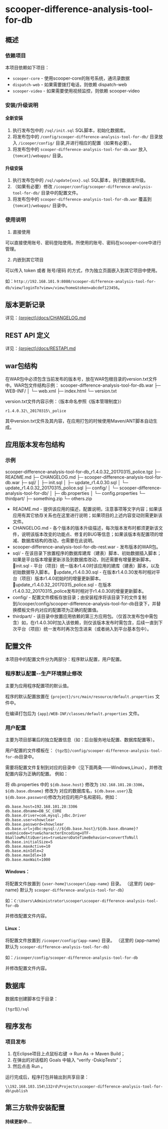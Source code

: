 # scooper-difference-analysis-tool-for-db


## 概述


### 依赖项目
本项目依赖如下项目：
- `scooper-core` - 使用scooper-core的账号系统，通讯录数据
- `dispatch-web` - 如果需要拨打电话，则依赖 dispatch-web
- `scooper-video` - 如果需要使用视频监控，则依赖 scooper-video

### 安装/升级说明
#### 全新安装
1. 执行发布包中的 `/sql/init.sql` SQL脚本，初始化数据库。
2. 将发布包中的 `/config/scooper-difference-analysis-tool-for-db/` 目录放入 `/icooper/config/` 目录,并进行相应的配置（如果有必要）。
3. 将发布包中的 `scooper-difference-analysis-tool-for-db.war` 放入 `{tomcat}/webapps/` 目录。

#### 升级安装
1. 执行发布包中的 `/sql/update{xxx}.sql` SQL脚本，执行数据库升级。
2. （如果有必要）修改 `/icooper/config/scooper-difference-analysis-tool-for-db/` 目录中的配置文件。
3. 将发布包中的 `scooper-difference-analysis-tool-for-db.war` 覆盖到 `{tomcat}/webapps/` 目录中。

### 使用说明
1. 直接使用

可以直接使用账号、密码登陆使用。所使用的账号、密码在scooper-core中进行管理。

2. 内嵌到其它项目

可以传入 token 或者 账号/密码 的方式，作为独立页面嵌入到其它项目中使用。

如：`http://192.168.101.9:8080/scooper-difference-analysis-tool-for-db/view/loginTo?view=/view/home&token=abcdef123456`。


## 版本更新记录

详见：[{project}/docs/CHANGELOG.md](CHANGELOG.md)

## REST API 定义

详见：[{project}/docs/RESTAPI.md](RESTAPI.md)


## war包结构
在WAR包中必须包含当前发布的版本号，放在WAR包根目录的version.txt文件中。WAR包文件结构示例：
scooper-difference-analysis-tool-for-db.war
  ├─ WEB-INF/
  │   └─ web.xml
  ├─ index.html
  └─ version.txt

version.txt文件内容示例：（版本命名参照《版本管理制度》）
```
r1.4.0.32\_20170315\_police
```

其中version.txt文件及其内容，在应用打包的时候使用Maven/ANT脚本自动生成。


## 应用版本发布包结构

### 示例
scooper-difference-analysis-tool-for-db_r1.4.0.32_20170315_police.tgz
  ├─ README.md
  ├─ CHANGELOG.md
  ├─ scooper-difference-analysis-tool-for-db.war
  ├─ sql/
  │    ├─ init.sql
  │    ├─ update_r1.4.0.30.sql
  │    └─ update_r1.4.0.32_20170315_police.sql
  ├─ config/
  │    └─ scooper-difference-analysis-tool-for-db/
  │         ├─ db.properties
  │         └─ config.properties
  └─ thirdpart/
       ├─ something.zip
       └─ others.zip
- README.md - 提供该应用的描述，配置说明，注意事项等文字内容；如果该应用有其它依存关系也在这里进行说明；如果项目的上述内容变动则需更新该文件。
- CHANGELOG.md - 各个版本的版本升级描述，每次版本发布时都须更新该文件，说明该版本改变的功能点、修复的BUG等信息；如果该版本有配置项的增减、数据库结构的改动，也需要在此说明。
- scooper-difference-analysis-tool-for-db-rest.war - 发布版本的WAR包。
- sql/ - 在该目录下放置程序的数据库建库（建表）脚本、初始数据插入脚本；如果是平台版本增量更新涉及到数据库改动，则还需要有增量更新脚本。
init.sql - 平台（项目）统一版本r1.4.0时该应用的建库（建表）脚本，以及初始数据导入脚本。
update_r1.4.0.30.sql - 在版本r1.4.0.30发布时相对平台（项目）版本r1.4.0初始时的增量更新脚本。
update_r1.4.0.32_20170315_police.sql - 在版本r1.4.0.32_20170315_police发布时相对于r1.4.0.30的增量更新脚本。
- config/ - 配置文件模板存放目录；由安装程序将该目录下的文件复制到/icooper/config/scooper-difference-analysis-tool-for-db目录下，并替换模板文件内对应的配置项为正确的配置值。
- thirdpart/ - 该目录中放置应用依赖的第三方应用包。（仅首次发布包中需包含）如，在r1.4.0.30时加入该依赖，则仅该版本发布时需包含，后续一直到下次平台（项目）统一发布时再次包含进来（或者纳入到平台基本包中）。


## 配置文件
本项目中的配置文件分为两部分：程序默认配置，用户配置。

### 程序默认配置--生产环境禁止修改
主要为应用程序配置项的默认值。

程序的默认配置放置在 `{project}/src/main/resource/default.properties` 文件中。

在编译打包后为 `{app}/WEB-INF/classes/default.properties` 文件。

### 用户配置
主要为项目部署后的独立配置信息（如：后台服务地址配置、数据库配置等）。

用户配置的文件模板在： `{tgz包}/config/scooper-difference-analysis-tool-for-db`目录中。

需要将配置文件复制到对应的目录中（见下面两条——Windows,Linux），并修改配置内容为正确的配置。
例如：

将 db.properties 中的 `${db.base.host}` 修改为 `192.168.101.28:3306`， `${db.base.dbname}` 修改为 对应的数据库名，`${db.base.user}`及`${db.base.password}`修改为对应的用户名和密码，例如：

```
db.base.host=192.168.101.28:3306
db.base.dbname=DB_SC_CORE
db.base.driver=com.mysql.jdbc.Driver
db.base.user=showclear
db.base.password=showclear
db.base.url=jdbc:mysql://${db.base.host}/${db.base.dbname}?useUnicode=true&characterEncoding=UTF-8&allowMultiQueries=true&zeroDateTimeBehavior=convertToNull
db.base.initialSize=5
db.base.maxActive=10
db.base.minIdle=2
db.base.maxIdle=10
db.base.maxWait=1000
```

#### Windows：
将配置文件放置到 `{user-home}\scooper\{app-name}` 目录。
（这里的 {app-name} 默认为 `scooper-difference-analysis-tool-for-db`）

如：`C:\Users\Administrator\scooper\scooper-difference-analysis-tool-for-db`

并修改配置文件内容。

#### Linux：
将配置文件放置到 `/icooper/config/{app-name}` 目录。
（这里的 {app-name} 默认为 `scooper-difference-analysis-tool-for-db`）

如：`/icooper/config/scooper-difference-analysis-tool-for-db`

并修改配置文件内容。


## 数据库
数据库创建脚本位于目录：
```
{tgz包}/sql
```


## 程序发布

### 项目发布
1. 在Eclipse项目上点鼠标右键 -> Run As -> Maven Build；
2. 在弹出的对话框的 Goals 中输入 “verify -DskipTests”；
3. 然后点击 Run 。

运行完成后，程序打包并输出到共享目录：
```
\\192.168.103.154\132rd\Projects\scooper-difference-analysis-tool-for-db\publish
```

## 第三方软件安装配置


#### 持续更新中...